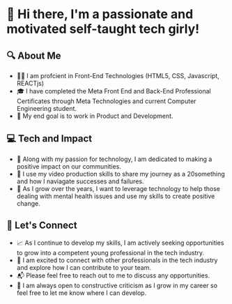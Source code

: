 # **👋 Hi there, I'm a passionate and motivated self-taught tech girly!**

## **🔍 About Me**
- 👩‍💻 I am profcient in Front-End Technologies (HTML5, CSS, Javascript, REACTjs)
- 🎓 I have completed the Meta Front End and Back-End Professional Certificates through Meta Technologies and current Computer Engineering student.
- 🚀 My end goal is to work in Product and Development.

## **💻 Tech and Impact**
- 🌟 Along with my passion for technology, I am dedicated to making a positive impact on our communities.
- 🎤 I use my video production skills to share my journey as a 20something and how I naviagate successes and failures. 
- 🤝 As I grow over the years, I want to leverage technology to help those dealing with mental health issues and use my skills to create positive change.

## **🤝 Let's Connect**
- 📈 As I continue to develop my skills, I am actively seeking opportunities to grow into a competent young professional in the tech industry.
- 🌟 I am excited to connect with other professionals in the tech industry and explore how I can contribute to your team.
- 📬 Please feel free to reach out to me to discuss any opportunities.
- 🤔 I am always open to constructive criticism as I grow in my career so feel free to let me know where I can develop. 
